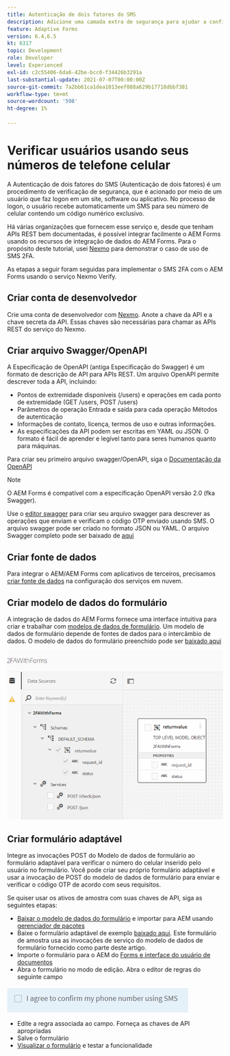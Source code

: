 ```yaml
---
title: Autenticação de dois fatores do SMS
description: Adicione uma camada extra de segurança para ajudar a confirmar a identidade de um usuário quando ele quiser executar determinadas atividades
feature: Adaptive Forms
version: 6.4,6.5
kt: 6317
topic: Development
role: Developer
level: Experienced
exl-id: c2c55406-6da6-42be-bcc0-f34426b3291a
last-substantial-update: 2021-07-07T00:00:00Z
source-git-commit: 7a2bb61ca1dea1013eef088a629b17718dbbf381
workflow-type: tm+mt
source-wordcount: '598'
ht-degree: 1%

---
```


# Verificar usuários usando seus números de telefone celular

A Autenticação de dois fatores do SMS (Autenticação de dois fatores) é um procedimento de verificação de segurança, que é acionado por meio de um usuário que faz logon em um site, software ou aplicativo. No processo de logon, o usuário recebe automaticamente um SMS para seu número de celular contendo um código numérico exclusivo.

Há várias organizações que fornecem esse serviço e, desde que tenham APIs REST bem documentadas, é possível integrar facilmente o AEM Forms usando os recursos de integração de dados do AEM Forms. Para o propósito deste tutorial, usei [Nexmo](https://developer.nexmo.com/verify/overview) para demonstrar o caso de uso de SMS 2FA.

As etapas a seguir foram seguidas para implementar o SMS 2FA com o AEM Forms usando o serviço Nexmo Verify.

## Criar conta de desenvolvedor

Crie uma conta de desenvolvedor com [Nexmo](https://dashboard.nexmo.com/sign-in). Anote a chave da API e a chave secreta da API. Essas chaves são necessárias para chamar as APIs REST do serviço do Nexmo.

## Criar arquivo Swagger/OpenAPI

A Especificação de OpenAPI (antiga Especificação do Swagger) é um formato de descrição de API para APIs REST. Um arquivo OpenAPI permite descrever toda a API, incluindo:

* Pontos de extremidade disponíveis (/users) e operações em cada ponto de extremidade (GET /users, POST /users)
* Parâmetros de operação Entrada e saída para cada operação Métodos de autenticação
* Informações de contato, licença, termos de uso e outras informações.
* As especificações da API podem ser escritas em YAML ou JSON. O formato é fácil de aprender e legível tanto para seres humanos quanto para máquinas.

Para criar seu primeiro arquivo swagger/OpenAPI, siga o [Documentação da OpenAPI](https://swagger.io/docs/specification/2-0/basic-structure/)

>[!NOTE]
> O AEM Forms é compatível com a especificação OpenAPI versão 2.0 (fka Swagger).

Use o [editor swagger](https://editor.swagger.io/) para criar seu arquivo swagger para descrever as operações que enviam e verificam o código OTP enviado usando SMS. O arquivo swagger pode ser criado no formato JSON ou YAML. O arquivo Swagger completo pode ser baixado de [aqui](assets/two-factore-authentication-swagger.zip)

## Criar fonte de dados

Para integrar o AEM/AEM Forms com aplicativos de terceiros, precisamos [criar fonte de dados](https://experienceleague.adobe.com/docs/experience-manager-learn/forms/ic-web-channel-tutorial/parttwo.html) na configuração dos serviços em nuvem.

## Criar modelo de dados do formulário

A integração de dados do AEM Forms fornece uma interface intuitiva para criar e trabalhar com [modelos de dados de formulário](https://experienceleague.adobe.com/docs/experience-manager-65/forms/form-data-model/create-form-data-models.html). Um modelo de dados de formulário depende de fontes de dados para o intercâmbio de dados.
O modelo de dados do formulário preenchido pode ser [baixado aqui](assets/sms-2fa-fdm.zip)

![fdm](assets/2FA-fdm.PNG)

## Criar formulário adaptável

Integre as invocações POST do Modelo de dados de formulário ao formulário adaptável para verificar o número do celular inserido pelo usuário no formulário. Você pode criar seu próprio formulário adaptável e usar a invocação de POST do modelo de dados de formulário para enviar e verificar o código OTP de acordo com seus requisitos.

Se quiser usar os ativos de amostra com suas chaves de API, siga as seguintes etapas:

* [Baixar o modelo de dados do formulário](assets/sms-2fa-fdm.zip) e importar para AEM usando [gerenciador de pacotes](http://localhost:4502/crx/packmgr/index.jsp)
* Baixe o formulário adaptável de exemplo [baixado aqui](assets/sms-2fa-verification-af.zip). Este formulário de amostra usa as invocações de serviço do modelo de dados de formulário fornecido como parte deste artigo.
* Importe o formulário para o AEM do [Forms e interface do usuário de documentos](http://localhost:4502/aem/forms.html/content/dam/formsanddocuments)
* Abra o formulário no modo de edição. Abra o editor de regras do seguinte campo

![sms-send](assets/check-sms.PNG)

* Edite a regra associada ao campo. Forneça as chaves de API apropriadas
* Salve o formulário
* [Visualizar o formulário](http://localhost:4502/content/dam/formsanddocuments/sms-2fa-verification/jcr:content?wcmmode=disabled) e testar a funcionalidade
